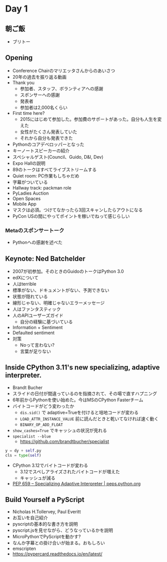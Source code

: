 # Day 1

## 朝ご飯

* ブリトー

## Opening

* Conference Chairのマリエッタさんからのあいさつ
* 20年の過去を振り返る動画
* Thank you
  * 参加者、スタッフ、ボランティアへの感謝
  * スポンサーへの感謝
  * 発表者
  * 参加者は2,000名くらい
* First time here?
  * 2015にはじめて参加した。参加費のサポートがあった。自分も人生を変えた
  * 女性がたくさん発表していた
  * それから自分も発表できた
* Pythonのコアデベロッパーとなった
* キーノートスピーカーの紹介
* スペシャルゲスト(Council、Guido, D&I, Dev)
* Expo Hallの説明
* 89のトークはすべてライブストリームする
* Quiet room: PC作業もしちゃだめ
* 字幕がついている
* Hallway track: packman role
* PyLadies Auction
* Open Spaces
* Mobile App
* マスクは必須。つけてなかったら3回スキャンしたらアウトになる
* PyCon USの間にやってポイントを稼いでねって感じらしい

### Metaのスポンサートーク

* Pythonへの感謝を述べた

## Keynote: Ned Batchelder

* 2007が初参加。そのときのGuidoのトークはPython 3.0
* edXについて
* 人はterrible
* 標準がない、ドキュメントがない、予測できない
* 状態が隠れている
* 線形じゃない、明確じゃないエラーメッセージ
* 人はファンタスティック
* 人のAPIユーザーズガイド
  * 自分の経験に基づいている
* Information + Sentiment
* Defaulted sentiment
* 対策
  * Noって言わない?
  * 言葉が足りない
  
  
## Inside CPython 3.11's new specializing, adaptive interpreter.

* Brandt Bucher
* スライドの日付が間違っているのを指摘されて、その場で直すハプニング
* 6年前からPythonを使い始めた。今はMSのCPython Fasterチーム
* バイトコードがどう変わったか
  * `dis.sid()` で adaptive=Trueを付けると培地コードが変わる
  * `LOAD_ATTR_INSTANCE_VALUE` 前に読んだときと乾いてなければ速く動く
  * `BINARY_OP_ADD_FLOAT`
* `show_cashes=True` でキャッシュの状況が見れる
* `specialist --blue`
  * https://github.com/brandtbucher/specialist

```python
y = dy + self.py
cls = type(self)
```

* CPython 3.12でバイトコードが変わる
  * 3.12でスペしアライズされたバイトコードが増えた
  * キャッシュが減る
* [PEP 659 – Specializing Adaptive Interpreter | peps.python.org](https://peps.python.org/pep-0659/)

## Build Yourself a PyScript

* Nicholas H.Tollervey, Paul Everitt
* お互いを自己紹介
* pyscriptの基本的な書き方を説明
* pyscript.jsを見せながら、どうなっているかを説明
* MicroPythonでPyScriptを動かす?
* なんか字幕との掛け合いが始まる。おもしろい
* emscripten
 * https://pypercard.readthedocs.io/en/latest/

